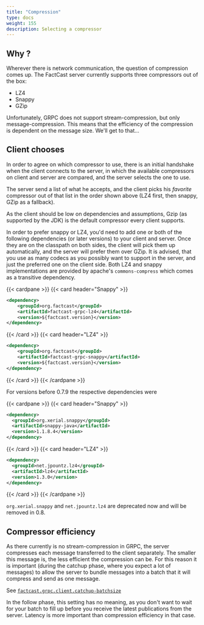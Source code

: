 ```yaml
---
title: "Compression"
type: docs
weight: 155
description: Selecting a compressor
---
```


## Why ?

Wherever there is network communication, the question of compression comes up. The FactCast server currently supports
three compressors out of the box:

- LZ4
- Snappy
- GZip

Unfortunately, GRPC does not support stream-compression, but only message-compression. This means that the
efficiency of the compression is dependent on the message size. We'll get to that...

## Client chooses

In order to agree on which compressor to use, there is an initial handshake when the client connects to the server,
in which the available compressors on client and server are compared, and the server selects the one to use.

The server send a list of what he accepts, and the client picks his _favorite_ compressor out of that list in the order
shown above (LZ4 first, then snappy, GZip as a fallback).

As the client should be low on dependencies and assumptions, Gzip (as supported by the JDK) is the default compressor
every client supports.

In order to prefer snappy or LZ4, you'd need to add one or both of the following dependencies (or later versions)
to your client and server. Once they are on the classpath on both sides, the client will pick them up automatically,
and the server will prefer them over GZip. It is advised, that you use as many codecs as you possibly want to support
in the server, and just the preferred one on the client side.
Both LZ4 and snappy implementations are provided by apache's `commons-compress` which comes as a transitive dependency.

{{< cardpane >}}
{{< card header="Snappy" >}}

```xml
<dependency>
	<groupId>org.factcast</groupId>
	<artifactId>factcast-grpc-lz4</artifactId>
	<version>${factcast.version}</version>
</dependency>
```

{{< /card >}}
{{< card header="LZ4" >}}

```xml
<dependency>
	<groupId>org.factcast</groupId>
	<artifactId>factcast-grpc-snappy</artifactId>
	<version>${factcast.version}</version>
</dependency>
```

{{< /card >}}
{{< /cardpane >}}

For versions before 0.7.9 the respective dependencies were

{{< cardpane >}}
{{< card header="Snappy" >}}

```xml
<dependency>
  <groupId>org.xerial.snappy</groupId>
  <artifactId>snappy-java</artifactId>
  <version>1.1.8.4</version>
</dependency>

```

{{< /card >}}
{{< card header="LZ4" >}}

```xml
<dependency>
  <groupId>net.jpountz.lz4</groupId>
  <artifactId>lz4</artifactId>
  <version>1.3.0</version>
</dependency>
```

{{< /card >}}
{{< /cardpane >}}

`org.xerial.snappy` and `net.jpountz.lz4` are deprecated now and will be removed in 0.8.

## Compressor efficiency

As there currently is no stream-compression in GRPC, the server compresses each message transferred to the client separately.
The smaller this message is, the less efficient the compression can be. For this reason it is important (during the
catchup phase, where you expect a lot of messages) to allow the server to bundle messages into a batch that it will
compress and send as one message.

See [`factcast.grpc.client.catchup-batchsize`](/setup/properties/#factcast-client-specific)

In the follow phase, this setting has no meaning, as you don't want to wait for your batch to fill up before you receive
the latest publications from the server. Latency is more important than compression efficiency in that case.
